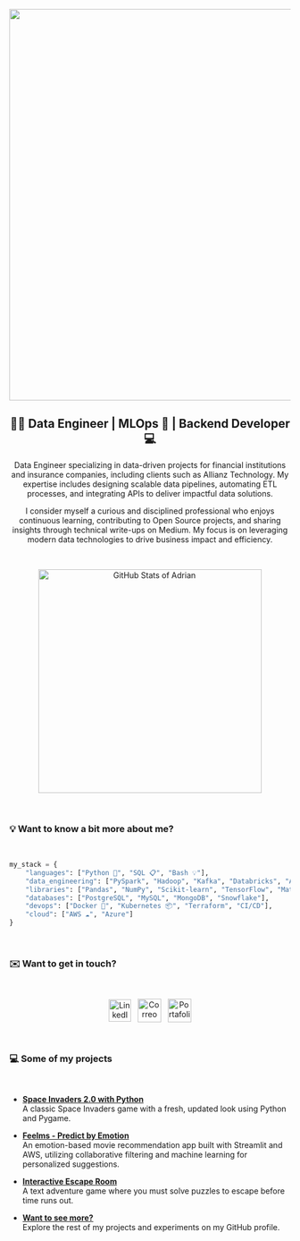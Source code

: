 <p align="center">
    <img src="https://github.com/adrianlardies/adrianlardies/blob/main/hello.svg" width="700px"/>
</p>

<h2 align="center">👋🏻 Data Engineer | MLOps 🧩 | Backend Developer 💻</h1>

<p style="text-align: center;">
    Data Engineer specializing in data-driven projects for financial institutions and insurance companies, 
    including clients such as Allianz Technology. My expertise includes designing scalable data pipelines, 
    automating ETL processes, and integrating APIs to deliver impactful data solutions.
</p>
<p style="text-align: center;">
    I consider myself a curious and disciplined professional who enjoys continuous learning, contributing 
    to Open Source projects, and sharing insights through technical write-ups on Medium. 
    My focus is on leveraging modern data technologies to drive business impact and efficiency.
</p>

<br>

<p align="center">
    <img width="400px" src="https://github-readme-stats.vercel.app/api?username=adrianlardies&show_icons=true&theme=default" alt="GitHub Stats of Adrian" />
</p>

<br>

### 💡 Want to know a bit more about me?

<br>

```python
my_stack = {
    "languages": ["Python 🐍", "SQL 📋", "Bash 💡"],
    "data_engineering": ["PySpark", "Hadoop", "Kafka", "Databricks", "Airflow"],
    "libraries": ["Pandas", "NumPy", "Scikit-learn", "TensorFlow", "Matplotlib"],
    "databases": ["PostgreSQL", "MySQL", "MongoDB", "Snowflake"],
    "devops": ["Docker 🐳", "Kubernetes 📦", "Terraform", "CI/CD"],
    "cloud": ["AWS ☁️", "Azure"]
}
```

<br>

### ✉️ Want to get in touch?

<br>

<p align="center">
    <a href="https://www.linkedin.com/in/adrianlardies/"><img align="center" alt="LinkedIn" width="40px" src="https://github.com/adrianlardies/adrianlardies/blob/main/linkedin.svg" /></a>&nbsp;&nbsp;
    <a href="mailto:adrian.lardies@gmail.com"><img align="center" alt="Correo" width="42px" src="https://github.com/adrianlardies/adrianlardies/blob/main/mail.svg" /></a>&nbsp;&nbsp;
    <a href="https://adrianlardies.github.io/portfolio/"><img align="center" alt="Portafolio" width="42px" src="https://github.com/adrianlardies/adrianlardies/blob/main/icon_cv.png" /></a>
</p>

<br>

### 💻 Some of my projects

<br>

- **[Space Invaders 2.0 with Python](https://github.com/adrianlardies/space-invaders-python-pygame "App of the classic Space Invaders game with a fresh and renewed look")**  
  A classic Space Invaders game with a fresh, updated look using Python and Pygame.

- **[Feelms - Predict by Emotion](https://github.com/adrianlardies/feelms_predict_by_emotion "A movie recommendation app based on user emotions")**  
  An emotion-based movie recommendation app built with Streamlit and AWS, utilizing collaborative filtering and machine learning for personalized suggestions.

- **[Interactive Escape Room](https://github.com/adrianlardies/escape-room-python "A text adventure wrapped in mystery")**  
  A text adventure game where you must solve puzzles to escape before time runs out.

- **[Want to see more?](https://github.com/adrianlardies?tab=repositories "GitHub repository")**  
  Explore the rest of my projects and experiments on my GitHub profile.

<br>
